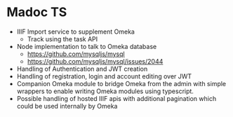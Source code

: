 # Madoc TS

- IIIF Import service to supplement Omeka
  - Track using the task API
- Node implementation to talk to Omeka database
  - https://github.com/mysqljs/mysql
  - https://github.com/mysqljs/mysql/issues/2044
- Handling of Authentication and JWT creation
- Handling of registration, login and account editing over JWT
- Companion Omeka module to bridge Omeka from the admin with simple wrappers to enable writing Omeka modules using typescript.
- Possible handling of hosted IIIF apis with additional pagination which could be used internally by Omeka

